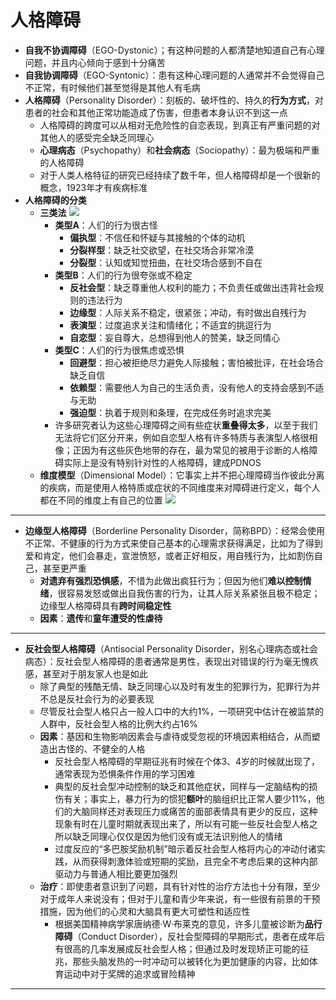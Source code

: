 # 人格障碍
* **自我不协调障碍**（EGO-Dystonic）；有这种问题的人都清楚地知道自己有心理问题，并且内心倾向于感到十分痛苦
* **自我协调障碍**（EGO-Syntonic）：患有这种心理问题的人通常并不会觉得自己不正常，有时候他们甚至觉得是其他人有毛病
* **人格障碍**（Personality Disorder）：刻板的、破坏性的、持久的**行为方式**，对患者的社会和其他正常功能造成了伤害，但患者本身认识不到这一点
  * 人格障碍的跨度可以从相对无危险性的自恋表现，到真正有严重问题的对其他人的感受完全缺乏同理心 
  * **心理病态**（Psychopathy）和**社会病态**（Sociopathy）：最为极端和严重的人格障碍
  * 对于人类人格特征的研究已经持续了数千年，但人格障碍却是一个很新的概念，1923年才有疾病标准
* **人格障碍的分类**
  * **三类法**
![](images/Personality%20Disorder.png)
    * **类型A**：人们的行为很古怪
      * **偏执型**：不信任和怀疑与其接触的个体的动机
      * **分裂样型**：缺乏社交欲望，在社交场合非常冷漠
      * **分裂型**：认知或知觉扭曲，在社交场合感到不自在
    * **类型B**：人们的行为很夸张或不稳定
      * **反社会型**：缺乏尊重他人权利的能力；不负责任或做出违背社会规则的违法行为
      * **边缘型**：人际关系不稳定，很紧张；冲动，有时做出自残行为
      * **表演型**：过度追求关注和情绪化；不适宜的挑逗行为
      * **自恋型**：妄自尊大，总想得到他人的赞美，缺乏同情心
    * **类型C**：人们的行为很焦虑或恐惧
      * **回避型**：担心被拒绝尽力避免人际接触；害怕被批评，在社会场合缺乏自信
      * **依赖型**：需要他人为自己的生活负责，没有他人的支持会感到不适与无助
      * **强迫型**：执着于规则和条理，在完成任务时追求完美
    * 许多研究者认为这些心理障碍之间有些症状**重叠得太多**，以至于我们无法将它们区分开来，例如自恋型人格有许多特质与表演型人格很相像；正因为有这些灰色地带的存在，最为常见的被用于诊断的人格障碍实际上是没有特别针对性的人格障碍，建成PDNOS
  * **维度模型**（Dimensional Model）：它事实上并不把心理障碍当作彼此分离的疾病，而是使用人格特质或症状的不同维度来对障碍进行定义，每个人都在不同的维度上有自己的位置
![](images/DimensionalModel.png)
---
* **边缘型人格障碍**（Borderline Personality Disorder，简称BPD）：经常会使用不正常、不健康的行为方式来使自己基本的心理需求获得满足，比如为了得到爱和肯定，他们会暴走，宣泄愤怒，或者正好相反，用自残行为，比如割伤自己，甚至更严重
  * **对遗弃有强烈恐惧感**，不惜为此做出疯狂行为；但因为他们**难以控制情绪**，很容易发怒或做出自我伤害的行为，让其人际关系紧张且极不稳定；边缘型人格障碍具有**跨时间稳定性**
  * **因素**：**遗传**和**童年遭受的性虐待**
---
* **反社会型人格障碍**（Antisocial Personality Disorder，别名心理病态或社会病态）：反社会型人格障碍的患者通常是男性，表现出对错误的行为毫无愧疚感，甚至对于朋友家人也是如此
  * 除了典型的残酷无情、缺乏同理心以及时有发生的犯罪行为，犯罪行为并不总是反社会行为的必要表现
  * 尽管反社会型人格只占一般人口中的大约1%，一项研究中估计在被监禁的人群中，反社会型人格的比例大约占16%
  * **因素**：基因和生物影响因素会与虐待或受忽视的环境因素相结合，从而塑造出古怪的、不健全的人格
    * 反社会型人格障碍的早期征兆有时候在个体3、4岁的时候就出现了，通常表现为恐惧条件作用的学习困难
    * 典型的反社会型冲动控制的缺乏和其他症状，同样与一定脑结构的损伤有关；事实上，暴力行为的惯犯**额叶**的脑组织比正常人要少11%，他们的大脑同样还对表现压力或痛苦的面部表情具有更少的反应，这种现象有时在儿童时期就表现出来了，所以有可能一些反社会型人格之所以缺乏同理心仅仅是因为他们没有或无法识别他人的情绪
    * 过度反应的“多巴胺奖励机制”暗示着反社会型人格将内心的冲动付诸实践，从而获得刺激体验或短期的奖励，且完全不考虑后果的这种内部驱动力与普通人相比要更加强烈
  * **治疗**：即使患者意识到了问题，具有针对性的治疗方法也十分有限，至少对于成年人来说没有；但对于儿童和青少年来说，有一些很有前景的干预措施，因为他们的心灵和大脑具有更大可塑性和适应性
    * 根据美国精神病学家唐纳德·W·布莱克的意见，许多儿童被诊断为**品行障碍**（Conduct Disorder），反社会型障碍的早期形式，患者在成年后有很高的几率发展成反社会型人格；但通过及时发现矫正可能的征兆，那些头脑发热的一时冲动可以被转化为更加健康的内容，比如体育运动中对于奖牌的追求或冒险精神
---
[](https://www.bilibili.com/video/BV1Ax411N75Q?p=35)





